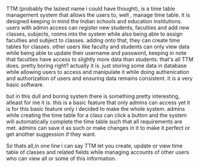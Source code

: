TTM (probably the laziest name i could have thought), is a time table management system that allows the users to, well , manage time table. it is designed keeping in mind the Indian schools and education institutions.
users with admin access can register new students, faculties and add new classes, subjects, rooms into the system while also being able to assign faculties and subject to classes. adding onto that, they can create time tables for classes.
other users like faculty and students can only view data while being able to update their username and password, keeping in note that faculties have access to slightly more data than students.
that's all TTM does. pretty boring right? actually it is. just storing some data in database while allowing users to access and manipulate it while doing authenication and authorization of users and ensuring data remains consistent. it is a very basic software.

but in this dull and boring system there is something pretty interesting, atleast for me it is. this is a basic feature that only admins can access yet it is for this basic feature only i decided to make the whole system.
admins while creating the time table for a class can click a button and the system will automatically complete the time table such that all requirements are met. admins can save it as such or make changes in it to make it perfect or get another suggession if they want.

So thats all,in one line i can say TTM let you create, update or view time table of classes and related fields while managing accounts of other users who can view all or some of this information.
